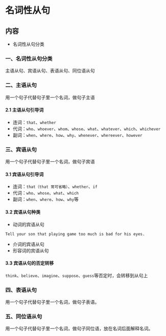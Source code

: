 # 名词性从句

## 内容

- 名词性从句分类

### 一、名词性从句分类

主语从句、宾语从句、表语从句、同位语从句

### 二、主语从句

用一个句子代替句子里一个名词，做句子主语

#### 2.1 主语从句引导词

- 连词：`that`、`whether`
- 代词：`who`、`whoever`、`whom`、`whose`、`what`、`whatever`、`which`、`whichever`
- 副词：`when`、`where`、`how`、`why`、`whenever`、`whereever`、`however`

### 三、宾语从句

用一个句子代替句子里一个名词，做句子宾语

#### 3.1 宾语从句引导词

- 连词：`that（that 常可省略）`、`whether`、`if`
- 代词：`who`、`whose`、`what`、`which`
- 副词：`when`、`where`、`how`、`why`等

#### 3.2 宾语从句种类

- 动词的宾语从句

`Tell your son that playing game too much is bad for his eyes.`

- 介词的宾语从句
- 形容词的宾语从句

#### 3.3 宾语从句的否定转移

`think`、`believe`、`imagine`、`suppose`、`guess`等否定时，会转移到从句上

### 四、表语从句

用一个句子代替句子里一个名词，做句子表语。

### 五、同位语从句

用一个句子代替句子里一个名词，做句子同位语，放在名词后面解释名词。